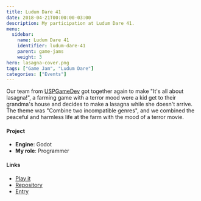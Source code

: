 ```yaml
---
title: Ludum Dare 41
date: 2018-04-21T00:00:00-03:00
description: My participation at Ludum Dare 41.
menu:
  sidebar:
    name: Ludum Dare 41
    identifier: ludum-dare-41
    parent: game-jams
    weight: 3
hero: lasagna-cover.png
tags: ["Game Jam", "Ludum Dare"]
categories: ["Events"]
---
```


Our team from [USPGameDev](https://uspgamedev.org/) got together again to make "It's all about lasagna!", a farming game with a terror mood were a kid get to their grandma's house and decides to make a lasagna while she doesn't arrive. The theme was "Combine two incompatible genres", and we combined the peaceful and harmless life at the farm with the mood of a terror movie.

#### Project
* **Engine**: Godot
* **My role**: Programmer

#### Links
* [Play it](https://uspgamedev.itch.io/its-all-about-lasagna)
* [Repository](https://github.com/uspgamedev/lasagna)
* [Entry](https://ldjam.com/events/ludum-dare/41/its-all-about-lasagna)